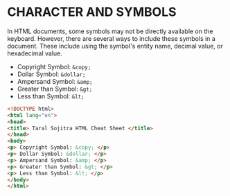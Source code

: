 # CHARACTER AND SYMBOLS

In HTML documents, some symbols may not be directly available on the keyboard. However, there are several ways to include these symbols in a document. These include using the symbol's entity name, decimal value, or hexadecimal value.

- Copyright Symbol: `&copy;`
- Dollar Symbol: `&dollar;`
- Ampersand Symbol: `&amp;`
- Greater than Symbol: `&gt;`
- Less than Symbol: `&lt;`

```html
<!DOCTYPE html>
<html lang="en">
<head>
<title> Taral Sojitra HTML Cheat Sheet </title>
</head>
<body>
<p> Copyright Symbol: &copy; </p>
<p> Dollar Symbol: &dollar; </p>
<p> Ampersand Symbol: &amp; </p>
<p> Greater than Symbol: &gt; </p>
<p> Less than Symbol: &lt; </p>
</body>
</html>
